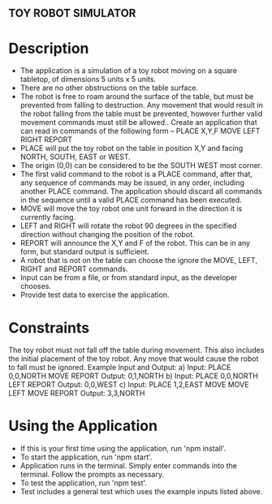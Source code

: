 ## TOY ROBOT SIMULATOR

# Description

- The application is a simulation of a toy robot moving on a square tabletop, of dimensions 5 units x 5 units.
- There are no other obstructions on the table surface.
- The robot is free to roam around the surface of the table, but must be prevented from falling to destruction. Any movement that would result in the robot falling from the table must be prevented, however further valid movement commands must still be allowed.. Create an application that can read in commands of the following form –
PLACE X,Y,F
MOVE
LEFT
RIGHT
REPORT
 
- PLACE will put the toy robot on the table in position X,Y and facing NORTH, SOUTH, EAST or WEST.
- The origin (0,0) can be considered to be the SOUTH WEST most corner.
- The first valid command to the robot is a PLACE command, after that, any sequence of commands may be issued, in any order, including another PLACE command. The application should discard all commands in the sequence until a valid PLACE command has been executed.
- MOVE will move the toy robot one unit forward in the direction it is currently facing.
- LEFT and RIGHT will rotate the robot 90 degrees in the specified direction without changing the position of the robot.
- REPORT will announce the X,Y and F of the robot. This can be in any form, but standard output is sufficient.
- A robot that is not on the table can choose the ignore the MOVE, LEFT, RIGHT and REPORT commands.
- Input can be from a file, or from standard input, as the developer chooses.
- Provide test data to exercise the application.

# Constraints

The toy robot must not fall off the table during movement. This also includes the initial placement of the toy robot.
Any move that would cause the robot to fall must be ignored.
Example Input and Output:
a) Input:
PLACE 0,0,NORTH
MOVE
REPORT
Output: 0,1,NORTH
b) Input:
PLACE 0,0,NORTH
LEFT
REPORT
Output: 0,0,WEST
c) Input:
PLACE 1,2,EAST
MOVE
MOVE
LEFT
MOVE
REPORT
Output: 3,3,NORTH

# Using the Application
- If this is your first time using the application, run 'npm install'.
- To start the application, run 'npm start'.
- Application runs in the terminal. Simply enter commands into the terminal. Follow the prompts as necessary.
- To test the application, run 'npm test'.
- Test includes a general test which uses the example inputs listed above.

